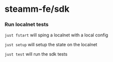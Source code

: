 # steamm-fe/sdk

### Run localnet tests

`just fstart` will sping a localnet with a local config

`just setup` will setup the state on the localnet

`just test` will run the sdk tests
